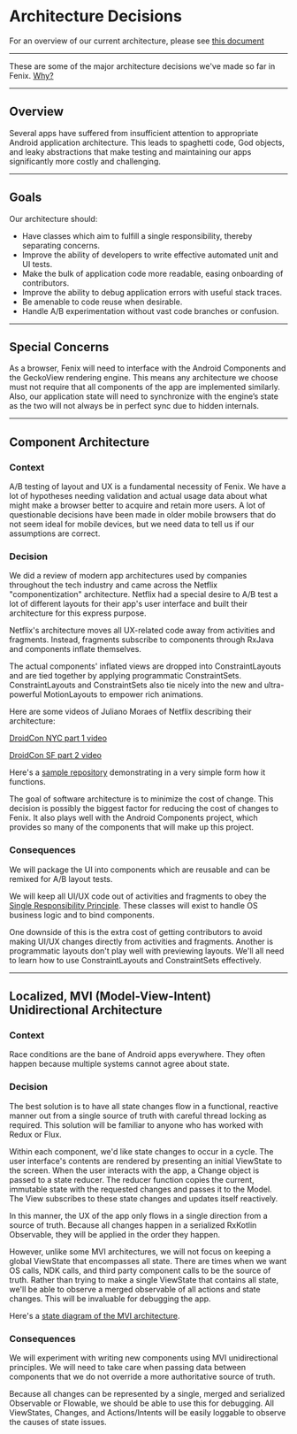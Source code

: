 # Architecture Decisions

For an overview of our current architecture, please see [this document](https://github.com/mozilla-mobile/fenix/blob/master/docs/architecture-overview.md)

---

These are some of the major architecture decisions we've made so far in Fenix. [Why?](http://thinkrelevance.com/blog/2011/11/15/documenting-architecture-decisions)

---

## Overview

Several apps have suffered from insufficient attention to appropriate Android application architecture. This leads to spaghetti code, God objects, and leaky abstractions that make testing and maintaining our apps significantly more costly and challenging.

---

## Goals

Our architecture should:

* Have classes which aim to fulfill a single responsibility, thereby separating concerns.
* Improve the ability of developers to write effective automated unit and UI tests.
* Make the bulk of application code more readable, easing onboarding of contributors.
* Improve the ability to debug application errors with useful stack traces.
* Be amenable to code reuse when desirable.
* Handle A/B experimentation without vast code branches or confusion.

---

## Special Concerns

As a browser, Fenix will need to interface with the Android Components and the GeckoView rendering engine. This means any architecture we choose must not require that all components of the app are implemented similarly. Also, our application state will need to synchronize with the engine’s state as the two will not always be in perfect sync due to hidden internals.

---

## Component Architecture

### Context

A/B testing of layout and UX is a fundamental necessity of Fenix. We have a lot of hypotheses needing validation and actual usage data about what might make a browser better to acquire and retain more users. A lot of questionable decisions have been made in older mobile browsers that do not seem ideal for mobile devices, but we need data to tell us if our assumptions are correct.

### Decision

We did a review of modern app architectures used by companies throughout the tech industry and came across the Netflix "componentization" architecture. Netflix had a special desire to A/B test a lot of different layouts for their app's user interface and built their architecture for this express purpose.

Netflix's architecture moves all UX-related code away from activities and fragments. Instead, fragments subscribe to components through RxJava and components inflate themselves.

The actual components' inflated views are dropped into ConstraintLayouts and are tied together by applying programmatic ConstraintSets. ConstraintLayouts and ConstraintSets also tie nicely into the new and ultra-powerful MotionLayouts to empower rich animations.

Here are some videos of Juliano Moraes of Netflix describing their architecture:

[DroidCon NYC part 1 video](https://www.youtube.com/watch?v=dS9gho9Rxn4)

[DroidCon SF part 2 video](https://www.youtube.com/watch?v=1cWwfh_5ZQs)

Here's a [sample repository](https://github.com/julianomoraes/componentizationArch) demonstrating in a very simple form how it functions.

The goal of software architecture is to minimize the cost of change. This decision is possibly the biggest factor for reducing the cost of changes to Fenix. It also plays well with the Android Components project, which provides so many of the components that will make up this project.

### Consequences

We will package the UI into components which are reusable and can be remixed for A/B layout tests.

We will keep all UI/UX code out of activities and fragments to obey the [Single Responsibility Principle](https://blog.cleancoder.com/uncle-bob/2014/05/08/SingleReponsibilityPrinciple.html). These classes will exist to handle OS business logic and to bind components.

One downside of this is the extra cost of getting contributors to avoid making UI/UX changes directly from activities and fragments. Another is programmatic layouts don't play well with previewing layouts. We'll all need to learn how to use ConstraintLayouts and ConstraintSets effectively.

---

## Localized, MVI (Model-View-Intent) Unidirectional Architecture

### Context

Race conditions are the bane of Android apps everywhere. They often happen because multiple systems cannot agree about state.

### Decision

The best solution is to have all state changes flow in a functional, reactive manner out from a single source of truth with careful thread locking as required. This solution will be familiar to anyone who has worked with Redux or Flux.

Within each component, we'd like state changes to occur in a cycle. The user interface's contents are rendered by presenting an initial ViewState to the screen. When the user interacts with the app, a Change object is passed to a state reducer. The reducer function copies the current, immutable state with the requested changes and passes it to the Model. The View subscribes to these state changes and updates itself reactively.

In this manner, the UX of the app only flows in a single direction from a source of truth. Because all changes happen in a serialized RxKotlin Observable, they will be applied in the order they happen.

However, unlike some MVI architectures, we will not focus on keeping a global ViewState that encompasses all state. There are times when we want OS calls, NDK calls, and third party component calls to be the source of truth. Rather than trying to make a single ViewState that contains all state, we'll be able to observe a merged observable of all actions and state changes. This will be invaluable for debugging the app.

Here's a [state diagram of the MVI architecture](https://staltz.com/img/mvi-unidir-ui-arch.jpg).

### Consequences

We will experiment with writing new components using MVI unidirectional principles. We will need to take care when passing data between components that we do not override a more authoritative source of truth.

Because all changes can be represented by a single, merged and serialized Observable or Flowable, we should be able to use this for debugging. All ViewStates, Changes, and Actions/Intents will be easily loggable to observe the causes of state issues.
